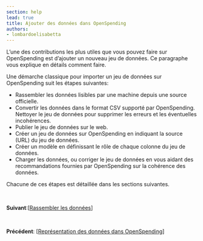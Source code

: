 ```yaml
---
section: help
lead: true
title: Ajouter des données dans OpenSpending
authors:
- lombardoelisabetta
---
```

L’une des contributions les plus utiles que vous pouvez faire sur OpenSpending est d’ajouter un nouveau jeu de données. Ce paragraphe vous explique en détails comment faire.

Une démarche classique pour importer un jeu de données sur OpenSpending suit les étapes suivantes:

* Rassembler les données lisibles par une machine depuis une source officielle.
* Convertir les données dans le format CSV supporté par OpenSpending. Nettoyer le jeu de données pour supprimer les erreurs et les éventuelles incohérences.
* Publier le jeu de données sur le web.
* Créer un jeu de données sur OpenSpending en indiquant la source (URL) du jeu de données.
* Créer un modèle en définissant le rôle de chaque colonne du jeu de données.
* Charger les données, ou corriger le jeu de données en vous aidant des recommandations fournies par OpenSpending sur la cohérence des données.

Chacune de ces étapes est détaillée dans les sections suivantes.

&nbsp;

**Suivant**:[<a href="../rassembler-les-donnees/">Rassembler les données</a>]

&nbsp;

**Précédent**: [<a href="../representation-des-donnees-dans-openspending/">Représentation des données dans OpenSpending</a>]
